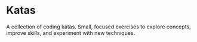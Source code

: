 # Katas

A collection of coding katas. Small, focused exercises to explore concepts, improve skills, and experiment with new techniques.
